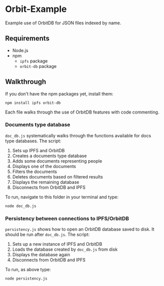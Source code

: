 # Orbit-Example

Example use of OrbitDB for JSON files indexed by name.

## Requirements
- Node.js
- npm
    - `ipfs` package
    - `orbit-db` package

## Walkthrough
If you don't have the npm packages yet, install them:
```
npm install ipfs orbit-db
```
Each file walks through the use of OrbitDB features with code commenting.

### Documents type database
`doc_db.js` systematically walks through the functions available for docs type databases. The script:
1. Sets up IPFS and OrbitDB
2. Creates a documents type database
3. Adds some documents representing people
4. Displays one of the documents
5. Filters the documents
6. Deletes documents based on filtered results
7. Displays the remaining database
8. Disconnects from OrbitDB and IPFS

To run, navigate to this folder in your terminal and type:
```
node doc_db.js
```

### Persistency between connections to IPFS/OrbitDB
`persistency.js` shows how to open an OrbitDB database saved to disk. It should be run after `doc_db.js`. The script:
1. Sets up a new instance of IPFS and OrbitDB
2. Loads the database created by `doc_db.js` from disk
3. Displays the database again
4. Disconnects from OrbitDB and IPFS

To run, as above type:
```
node persistency.js
```
